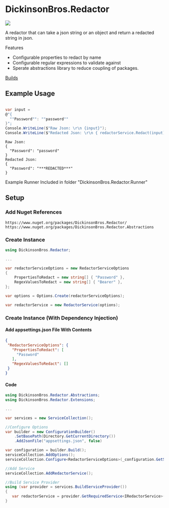# DickinsonBros.Redactor

<a href="https://www.nuget.org/packages/DickinsonBros.Redactor/">
    <img src="https://img.shields.io/nuget/v/DickinsonBros.Redactor">
</a>

A redactor that can take a json string or an object and return a redacted string in json.

Features
* Configurable properties to redact by name
* Configurable regular expressions to validate against 
* Sperate abstractions library to reduce coupling of packages.

<a href="https://dev.azure.com/marksamdickinson/DickinsonBros/_build?definitionScope=%5CDickinsonBros.Redactor">Builds</a>

<h2>Example Usage</h2>

```C#

var input =
@"{
  ""Password"": ""password""
}";
Console.WriteLine($"Raw Json: \r\n {input}");
Console.WriteLine($"Redacted Json: \r\n { redactorService.Redact(input)}");

```

```
Raw Json:
{
  "Password": "password"
}
Redacted Json:
{
  "Password": "***REDACTED***"
}
```

Example Runner Included in folder "DickinsonBros.Redactor.Runner"

<h2>Setup</h2>

<h3>Add Nuget References</h3>

    https://www.nuget.org/packages/DickinsonBros.Redactor/
    https://www.nuget.org/packages/DickinsonBros.Redactor.Abstractions

<h3>Create Instance</h3>

```C#    
using DickinsonBros.Redactor;

...

var redactorServiceOptions = new RedactorServiceOptions
{
    PropertiesToRedact = new string[] { "Password" },
    RegexValuesToRedact = new string[] { "Bearer" },
};

var options = Options.Create(redactorServiceOptions);

var redactorService = new RedactorService(options);
```

<h3>Create Instance (With Dependency Injection)</h3>

<h4>Add appsettings.json File With Contents</h4>

 ```json  
{
  "RedactorServiceOptions": {
    "PropertiesToRedact": [
      "Password"
    ],
    "RegexValuesToRedact": []
  }
}
 ```    
 
<h4>Code</h4>

```C#        
using DickinsonBros.Redactor.Abstractions;
using DickinsonBros.Redactor.Extensions;

...  

var services = new ServiceCollection();   

//Configure Options
var builder = new ConfigurationBuilder()
    .SetBasePath(Directory.GetCurrentDirectory())
    .AddJsonFile("appsettings.json", false)

var configuration = builder.Build();
serviceCollection.AddOptions();
serviceCollection.Configure<RedactorServiceOptions>(_configuration.GetSection(nameof(RedactorServiceOptions)));

//Add Service
serviceCollection.AddRedactorService();

//Build Service Provider 
using (var provider = services.BuildServiceProvider())
{
   var redactorService = provider.GetRequiredService<IRedactorService>();
}
```    
